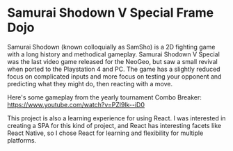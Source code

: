 # Samurai Shodown V Special Frame Dojo

Samurai Shodown (known colloquially as SamSho) is a 2D fighting game with a long history and methodical gameplay. Samurai Shodown V Special was the last video game released for the NeoGeo, but saw a small revival when ported to the Playstation 4 and PC. The game has a slightly reduced focus on complicated inputs and more focus on testing your opponent and predicting what they might do, then reacting with a move.

Here's some gameplay from the yearly tournament Combo Breaker: https://www.youtube.com/watch?v=PZl9lk--iD0

This project is also a learning experience for using React. I was interested in creating a SPA for this kind of project, and React has interesting facets like React Native, so I chose React for learning and flexibility for multiple platforms.

